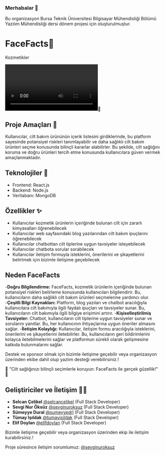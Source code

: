 ### Merhabalar 👋
Bu organizasyon Bursa Teknik Üniversitesi Bilgisayar Mühendisliği Bölümü Yazılım Mühendisliği dersi dönem projesi için oluşturulmuştur.

# FaceFacts🌿
Kozmetikler

![Demo Linki](https://github.com/FaceFacts-com/facefacts-details/blob/main/facefactsdemo.mp4)🎈

## Proje Amaçları :raised_hands:
Kullanıcılar, cilt bakım ürününün içerik listesini girdiklerinde, bu platform
sayesinde potansiyel riskleri tanımlayabilir ve daha sağlıklı cilt bakım ürünleri
seçme konusunda bilinçli kararlar alabilirler. Bu şekilde, cilt sağlığını koruma ve
doğru ürünleri tercih etme konusunda kullanıcılara güven vermek
amaçlanmaktadır.

## Teknolojiler 🚀
- Frontend: React.js
- Backend: Node.js
- Veritabanı: MongoDB


## Özellikler ✨
- Kullanıcılar kozmetik ürünlerin içeriğinde bulunan cilt için zararlı
kimyasalları öğrenebilecek
- Kullanıcılar web sayfasındaki blog yazılarından cilt bakım ipuçlarını
öğrenebilecek
- Kullanıcılar chatbottan cilt tiplerine uygun tavsiyeler isteyebilecek
- Kullanıcılar chatbota sorular sorabilecek
- Kullanıcılar iletişim formuyla isteklerini, önerilerini ve şikayetlerini
belirtmek için bizimle iletişime geçebilecek

## Neden FaceFacts 
-**Doğru Bilgilendirme:** 
  FaceFacts, kozmetik ürünlerin içeriğinde bulunan potansiyel riskleri belirleme konusunda kullanıcıları bilgilendirir.
 Bu, kullanıcıların daha sağlıklı cilt bakım ürünleri seçmelerine yardımcı olur.
-**Çeşitli Bilgi Kaynakları:**
  Platform, blog yazıları ve chatbot aracılığıyla kullanıcılara cilt bakımıyla ilgili faydalı ipuçları ve tavsiyeler sunar. 
  Bu, kullanıcıların cilt bakımıyla ilgili bilgiye erişimini artırır.
-**Kişiselleştirilmiş Tavsiyeler:** Chatbot, kullanıcıların cilt tiplerine uygun tavsiyeler sunar ve sorularını yanıtlar. 
Bu, her kullanıcının ihtiyaçlarına uygun öneriler almasını sağlar.
-**İletişim Kolaylığı:** Kullanıcılar, iletişim formu aracılığıyla isteklerini, önerilerini ve şikayetlerini iletebilirler. 
Bu, kullanıcıların geri bildirimlerini kolayca iletebilmelerini sağlar ve platformun sürekli olarak gelişmesine katkıda bulunmalarını sağlar.

Destek ve sponsor olmak için bizimle iletişime geçebilir veya organizasyon üzerinden ekibe dahil olup yazlım desteği verebilirsiniz.!

🌿 "Cilt sağlığınızı bilinçli seçimlerle koruyun: FaceFacts ile gerçek güzellik!" 🌿
## Geliştiriciler ve İletişim  👩‍💻

- **Selcan Çelikel** [@selcancelikel](https://github.com/selcancelikel) (Full Stack Developer)
- **Sevgi Nur Öksüz** [@sevginuroksuz](https://github.com/sevginuroksuz) (Full Stack Developer)
- **Sümeyye Dural** [@sumeyyedrl](https://github.com/sumeyyedrl) (Full Stack Developer)
- **Tümay Işıldak** [@tumayisildak](https://github.com/tumayisildak) (Full Stack Developer)
- **Elif Doylan** [@elifdoylan](https://github.com/elifdoylan) (Full Stack Developer)

Bizimle iletişime geçebilir veya organizasyon üzerinden ekip ile iletişim kurabilirsiniz.!

Proje süresince iletişim sorumlumuz: [@sevginuroksuz](https://github.com/sevginuroksuz)

